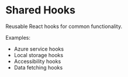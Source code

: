 # Shared Hooks

Reusable React hooks for common functionality.

Examples:
- Azure service hooks
- Local storage hooks
- Accessibility hooks 
- Data fetching hooks
